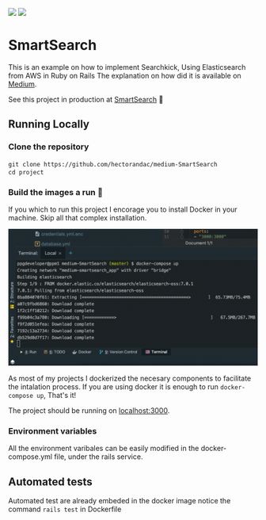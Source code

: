 ![](https://cdn.iconscout.com/icon/free/png-128/elasticsearch-226094.png)
![](https://res.cloudinary.com/practicaldev/image/fetch/s--9xjRI7qV--/c_limit%2Cf_auto%2Cfl_progressive%2Cq_auto%2Cw_880/https://i.imgur.com/6B5FbZm.png%3F1)

# SmartSearch
This is an example on how to implement Searchkick, Using Elasticsearch from AWS in Ruby on Rails
The explanation on how did it is available on [Medium](https://medium.com/).

See this project in production at [SmartSearch](https://projects.meetacosta.com/smartsearch) :construction_worker:

## Running Locally

### Clone the repository
```
git clone https://github.com/hectorandac/medium-SmartSearch
cd project
```

### Build the images a run :muscle:
If you which to run this project I encorage you to install Docker in your machine. Skip all that complex installation.

![](https://raw.githubusercontent.com/hectorandac/medium-SmartSearch/master/Docker.Building.gif)

As most of my projects I dockerized the necesary components to facilitate the intalation process.
If you are using docker it is enough to run `docker-compose up`, That's it! 

The project should be running on [localhost:3000](http://localhost:3000/).

### Environment variables
All the environment varibales can be easily modified in the docker-compose.yml file, under the rails service.

## Automated tests
Automated test are already embeded in the docker image notice the command `rails test` in Dockerfile
